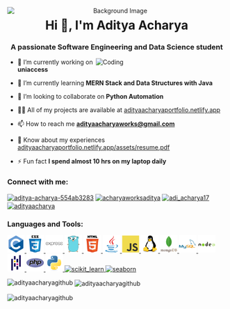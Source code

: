 <p align="center" style="position: relative;">
  <img src="https://media.tenor.com/qV9QZcasa-QAAAAd/welcome.gif" alt="Background Image" width="900" height="300" style="position: absolute; top: 0; left: 0; z-index: -1;"></p>
<h1 align="center">Hi 👋, I'm Aditya Acharya</h1>
<h3 align="center">A passionate Software Engineering and Data Science student</h3>
<img align="right" alt="Coding" width="300" src="https://img.freepik.com/premium-vector/coder-developer-concentrated-working-project-developing-programming-coding-technologies_569013-336.jpg?w=2000" alt="Italian Trulli">

- 🔭 I’m currently working on **uniaccess**

- 🌱 I’m currently learning **MERN Stack and Data Structures with Java**

- 👯 I’m looking to collaborate on **Python Automation**

- 👨‍💻 All of my projects are available at [adityaacharyaportfolio.netlify.app](adityaacharyaportfolio.netlify.app)

- 📫 How to reach me **adityaacharyaworks@gmail.com**

- 📄 Know about my experiences [adityaacharyaportfolio.netlify.app/assets/resume.pdf](adityaacharyaportfolio.netlify.app/assets/resume.pdf)

- ⚡ Fun fact **I spend almost 10 hrs on my laptop daily**

<h3 align="left">Connect with me:</h3>
<p align="left">
<a href="https://linkedin.com/in/aditya-acharya-554ab3283" target="blank"><img align="center" src="https://raw.githubusercontent.com/rahuldkjain/github-profile-readme-generator/master/src/images/icons/Social/linked-in-alt.svg" alt="aditya-acharya-554ab3283" height="30" width="40" /></a>
<a href="https://kaggle.com/acharyaworksaditya" target="blank"><img align="center" src="https://raw.githubusercontent.com/rahuldkjain/github-profile-readme-generator/master/src/images/icons/Social/kaggle.svg" alt="acharyaworksaditya" height="30" width="40" /></a>
<a href="https://www.hackerrank.com/adi_acharya17" target="blank"><img align="center" src="https://raw.githubusercontent.com/rahuldkjain/github-profile-readme-generator/master/src/images/icons/Social/hackerrank.svg" alt="adi_acharya17" height="30" width="40" /></a>
<a href="https://www.leetcode.com/adityaacharya" target="blank"><img align="center" src="https://raw.githubusercontent.com/rahuldkjain/github-profile-readme-generator/master/src/images/icons/Social/leet-code.svg" alt="adityaacharya" height="30" width="40" /></a>
</p>

<h3 align="left">Languages and Tools:</h3>
<p align="left"> <a href="https://www.cprogramming.com/" target="_blank" rel="noreferrer"> <img src="https://raw.githubusercontent.com/devicons/devicon/master/icons/c/c-original.svg" alt="c" width="40" height="40"/> </a> <a href="https://www.w3schools.com/css/" target="_blank" rel="noreferrer"> <img src="https://raw.githubusercontent.com/devicons/devicon/master/icons/css3/css3-original-wordmark.svg" alt="css3" width="40" height="40"/> </a> <a href="https://expressjs.com" target="_blank" rel="noreferrer"> <img src="https://raw.githubusercontent.com/devicons/devicon/master/icons/express/express-original-wordmark.svg" alt="express" width="40" height="40"/> </a> <a href="https://golang.org" target="_blank" rel="noreferrer"> <img src="https://raw.githubusercontent.com/devicons/devicon/master/icons/go/go-original.svg" alt="go" width="40" height="40"/> </a> <a href="https://www.w3.org/html/" target="_blank" rel="noreferrer"> <img src="https://raw.githubusercontent.com/devicons/devicon/master/icons/html5/html5-original-wordmark.svg" alt="html5" width="40" height="40"/> </a> <a href="https://www.java.com" target="_blank" rel="noreferrer"> <img src="https://raw.githubusercontent.com/devicons/devicon/master/icons/java/java-original.svg" alt="java" width="40" height="40"/> </a> <a href="https://developer.mozilla.org/en-US/docs/Web/JavaScript" target="_blank" rel="noreferrer"> <img src="https://raw.githubusercontent.com/devicons/devicon/master/icons/javascript/javascript-original.svg" alt="javascript" width="40" height="40"/> </a> <a href="https://www.linux.org/" target="_blank" rel="noreferrer"> <img src="https://raw.githubusercontent.com/devicons/devicon/master/icons/linux/linux-original.svg" alt="linux" width="40" height="40"/> </a> <a href="https://www.mongodb.com/" target="_blank" rel="noreferrer"> <img src="https://raw.githubusercontent.com/devicons/devicon/master/icons/mongodb/mongodb-original-wordmark.svg" alt="mongodb" width="40" height="40"/> </a> <a href="https://www.mysql.com/" target="_blank" rel="noreferrer"> <img src="https://raw.githubusercontent.com/devicons/devicon/master/icons/mysql/mysql-original-wordmark.svg" alt="mysql" width="40" height="40"/> </a> <a href="https://nodejs.org" target="_blank" rel="noreferrer"> <img src="https://raw.githubusercontent.com/devicons/devicon/master/icons/nodejs/nodejs-original-wordmark.svg" alt="nodejs" width="40" height="40"/> </a> <a href="https://pandas.pydata.org/" target="_blank" rel="noreferrer"> <img src="https://raw.githubusercontent.com/devicons/devicon/2ae2a900d2f041da66e950e4d48052658d850630/icons/pandas/pandas-original.svg" alt="pandas" width="40" height="40"/> </a> <a href="https://www.php.net" target="_blank" rel="noreferrer"> <img src="https://raw.githubusercontent.com/devicons/devicon/master/icons/php/php-original.svg" alt="php" width="40" height="40"/> </a> <a href="https://www.python.org" target="_blank" rel="noreferrer"> <img src="https://raw.githubusercontent.com/devicons/devicon/master/icons/python/python-original.svg" alt="python" width="40" height="40"/> </a> <a href="https://scikit-learn.org/" target="_blank" rel="noreferrer"> <img src="https://upload.wikimedia.org/wikipedia/commons/0/05/Scikit_learn_logo_small.svg" alt="scikit_learn" width="40" height="40"/> </a> <a href="https://seaborn.pydata.org/" target="_blank" rel="noreferrer"> <img src="https://seaborn.pydata.org/_images/logo-mark-lightbg.svg" alt="seaborn" width="40" height="40"/> </a> </p>

<p><img align="left" src="https://github-readme-stats.vercel.app/api/top-langs?username=adityaacharyagithub&show_icons=true&locale=en&layout=compact" alt="adityaacharyagithub" /></p>

<p>&nbsp;<img align="center" src="https://github-readme-stats.vercel.app/api?username=adityaacharyagithub&show_icons=true&locale=en" alt="adityaacharyagithub" /></p>

<p><img align="center" src="https://github-readme-streak-stats.herokuapp.com/?user=adityaacharyagithub&" alt="adityaacharyagithub" /></p>
